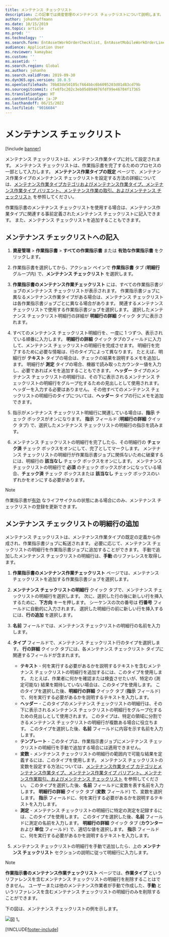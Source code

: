 ```yaml
---
title: メンテナンス チェックリスト
description: この記事では資産管理のメンテナンス チェックリストについて説明します。
author: johanhoffmann
ms.date: 10/15/2019
ms.topic: article
ms.prod: ''
ms.technology: ''
ms.search.form: EntAssetWorkOrderChecklist, EntAssetMobileWorkOrderLineChecklistDetails
audience: Application User
ms.reviewer: kamaybac
ms.custom: ''
ms.assetid: ''
ms.search.region: Global
ms.author: johanho
ms.search.validFrom: 2019-09-30
ms.dyn365.ops.version: 10.0.5
ms.openlocfilehash: 70b83de50105cf664bbc6b6095203d01d83cd79b
ms.sourcegitcommit: cfe8fbc202c3eb05d894076fdf99e46704f17365
ms.translationtype: HT
ms.contentlocale: ja-JP
ms.lasthandoff: 06/15/2022
ms.locfileid: "9016684"
---
```

# <a name="maintenance-checklists"></a>メンテナンス チェックリスト

[!include [banner](../../includes/banner.md)]



メンテナンス チェックリストは、メンテナンス作業タイプに対して設定されます。 メンテナンス チェックリストは、作業指示書を完了するためのプロセスの一部として入力します。 **メンテナンス作業タイプの既定** ページで、メンテナンス作業タイプのメンテナンス チェックリストを設定する方法の詳細については、[メンテナンス作業タイプカテゴリおよびメンテナンス作業タイプ、メンテナンス作業タイプ バリエント、メンテナンス作業の取引、およびメンテナンス チェックリスト](../setup-for-work-orders/job-groups-and-job-types-variants-trades-and-checklists.md) を参照してください。

作業指示書のメンテナンス チェックリストを使用する場合は、メンテナンス作業タイプに関連する事前定義されたメンテナンス チェックリストに記入できます。 また、メンテナンス チェックリストを追加することもできます。


## <a name="fill-in-a-maintenance-checklist"></a>メンテナンス チェックリストへの記入

1. **資産管理** > **作業指示書** > **すべての作業指示書** または **有効な作業指示書** をクリックします。

2. 作業指示書を選択してから、アクション ペインで **作業指示書** タブ (**明細行** グループ内) で、**メンテナンス チェックリスト** を選択します。

3. **作業指示書のメンテナンス作業チェックリスト** には、すべての作業指示書ジョブのメンテナンス チェックリストが表示されます。 作業指示書ジョブに異なるメンテナンス作業タイプがある場合は、メンテナンス チェックリストは各作業指示書ジョブごとに異なる場合があります。 関連するメンテナンス チェックリストで使用する作業指示書ジョブを選択します。 選択したメンテナンス チェックリスト明細行の詳細が **明細行の詳細** クイック タブに表示されます。

4. すべてのメンテナンス チェックリスト明細行を、一度に 1 つずつ、表示されている順番に入力します。 **明細行の詳細** クイック タブのフィールドに入力して、メンテナンス チェックリストの明細行を完成させます。 明細行を完了するために必要な情報は、行のタイプによって異なります。 たとえば、明細行が **テキスト** タイプの場合は、チェックの結果を説明するメモを追加します。 明細行が **測定** タイプの場合、機器で読み取ったカウンター値を入力し、必要であればメモを追加することもできます。 **ヘッダー** タイプのメンテナンス チェックリストの明細行は、その下に表示されるメンテナンス チェックリストの明細行をグループ化するための見出しとして使用されます。 ヘッダーを入力する必要はありません。 その他すべてのメンテナンス チェックリストの明細行のタイプについては、**ヘッダー** タイプの行にメモを追加できます。

5. 指示がメンテナンス チェックリスト明細行に関連している場合は、**指示** チェック ボックスがオンになります。 **指示** フィールド (**明細行の詳細** クイック タブ) で、選択したメンテナンス チェックリストの明細行の指示を読みます。

6. メンテナンス チェックリストの明細行を完了したら、その明細行の **チェック済** チェック ボックスをオンにして、完了としてマークします。 メンテナンス チェックリストの明細行が作業指示書ジョブに関係ないために破棄するには、明細行の **該当なし** チェック ボックスをオンにします。 メンテナンス チェックリストの明細行で **必須** のチェック ボックスがオンになっている場合、**チェック済** チェック ボックスまたは **該当なし** チェック ボックスのいずれかをオンにする必要があります。

>[!NOTE]
>作業指示書が[有効](../setup-for-work-orders/work-order-lifecycle-states.md) なライフサイクルの状態にある場合にのみ、メンテナンス チェックリストの登録を更新できます。  


## <a name="add-a-maintenance-checklist-line"></a>メンテナンス チェックリストの明細行の追加

メンテナンス チェックリストは、メンテナンス作業タイプの既定の定義から作成され、作業指示書ジョブに転送されます。 必要に応じて、メンテナンス チェックリストの明細行を作業指示書ジョブに追加することができます。 手動で追加したメンテナンス チェックリストの明細行は、**手動** のリファレンスを取得します。

1. **作業指示書のメンテナンス作業チェックリスト** ページでは、メンテナンス チェックリストを追加する作業指示書ジョブを選択します。

2. **メンテナンス チェックリストの明細行** クイック タブで、メンテナンス チェックリストの明細行を選択します。 次に、選択した行の後に新しい行を挿入するために、**下方向** キーを押します。 シーケンスの次の番号は **行番号** フィールドに自動的に入力されます。 選択した明細行の前に新しい行を挿入するには、**行の追加** を選択します。 

3. **名前** フィールドでは、メンテナンス チェックリストの明細行の名前を入力します。

4. **タイプ** フィールドで、メンテナンス チェックリスト行のタイプを選択します。 **行の詳細** クイック タブには、各メンテナンス チェックリスト タイプに関連するフィールドが含まれます。
    - **テキスト** - 何を実行する必要があるかを説明するテキストを含むメンテナンス チェックリストの明細行を追加するには、このタイプを使用します。 たとえば、作業者に何かを確認または検査させたいが、特定の (測定可能な) 結果を期待していない場合は、このタイプを使用します。 このタイプを選択した後、**明細行の詳細** クイック タブ (**指示** フィールド) で、何を実行する必要があるかを説明するテキストを入力します。
    - **ヘッダー** - このタイプのメンテナンス チェックリストの明細行は、その下に表示されるメンテナンス チェックリストの明細行をグループ化するための見出しとして使用されます。 このタイプは、特定の領域に分割できるメンテナンス チェックリストの明細行が複数ある場合に役立ちます。 このタイプを選択した後、**名前** フィールドに内容を示す名前を入力します。
    - **テンプレート** - このタイプは、作業指示書ジョブにメンテナンス チェックリストの明細行を手動で追加する場合には適用できません。  
    - **変数** - メンテナンス チェックリストの明細行の範囲内で可能な結果を定義するには、このタイプを使用します。 メンテナンス チェックリストの変数を設定する方法については、[メンテナンス作業タイプ カテゴリとメンテナンス作業タイプ、メンテナンス作業タイプ バリアント、メンテナンス作業取引、およびメンテナンス チェックリスト](../setup-for-work-orders/job-groups-and-job-types-variants-trades-and-checklists.md) を参照してください。 このタイプを選択した後、**名前** フィールドに変数を表す名前を入力します。 **明細行の詳細** クイック タブ (**変数** フィールド) で、変数を選択します。 **指示** フィールドに、何を実行する必要があるかを説明するテキストを入力します。
    - **測定** - メンテナンス チェックリストの明細行に特定の測定を記録するには、このタイプを使用します。 このタイプを選択した後、**名前** フィールドに測定の名前を入力します。 **明細行の詳細** クイック タブ (**カウンター** および **単位** フィールド) で、適切な値を選択します。 **指示** フィールドに、何を実行する必要があるかを説明するテキストを入力します。

5. メンテナンス チェックリストの明細行を手動で追加したら、上の **メンテナンス チェックリスト** セクションの説明に従って明細行に入力します。

>[!NOTE]
>**作業指示書のメンテナンス作業チェックリスト** ページでは、**作業タイプ** というリファレンスを含むメンテナンス チェックリストの明細行を削除することはできません。 ユーザーまたは他のメンテナンス作業者が手動で作成した、**手動** というリファレンスを含むメンテナンス チェックリストの明細行のみを削除することができます。

下の図は、メンテナンス チェックリストの例を示します。

![図 1。](media/14-work-orders.png)



[!INCLUDE[footer-include](../../../includes/footer-banner.md)]